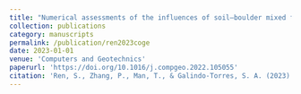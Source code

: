 ```yaml
---
title: "Numerical assessments of the influences of soil–boulder mixed flow impact on downstream facilities"
collection: publications
category: manuscripts
permalink: /publication/ren2023coge
date: 2023-01-01
venue: 'Computers and Geotechnics'
paperurl: 'https://doi.org/10.1016/j.compgeo.2022.105055'
citation: 'Ren, S., Zhang, P., Man, T., & Galindo-Torres, S. A. (2023). &quot;Numerical assessments of the influences of soil–boulder mixed flow impact on downstream facilities &quot; <i>Computers and Geotechnics </i>. 153, 105055.'
---
```


